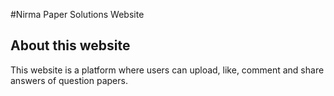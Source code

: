 #Nirma Paper Solutions Website 

## About this website

This website is a platform where users can upload, like, comment and share answers of question papers.

